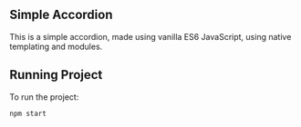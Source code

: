 ## Simple Accordion
This is a simple accordion, made using vanilla ES6 JavaScript, using native templating and modules. 

## Running Project 
To run the project: 
```
npm start
```